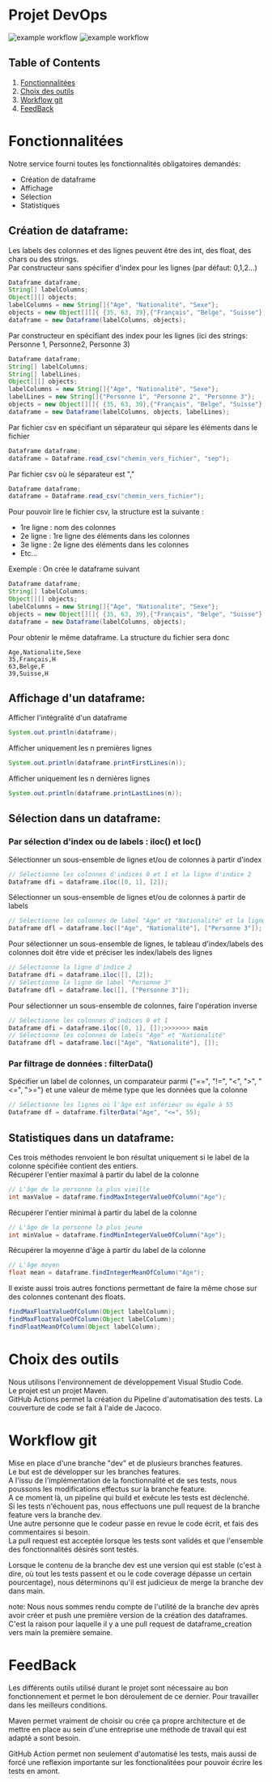 # Projet DevOps
![example workflow](https://github.com/perringe/project_devops/actions/workflows/action_onmain.yml/badge.svg)
![example workflow](https://github.com/perringe/project_devops/actions/workflows/action_onbranch.yml/badge.svg)

## Table of Contents
1. [Fonctionnalitées](#fonctionnalitées)
2. [Choix des outils](#choix-des-outils)
3. [Workflow git](#workflow-git)
4. [FeedBack](#feedback)

# Fonctionnalitées
Notre service fourni toutes les fonctionnalités obligatoires demandés:
- Création de dataframe
- Affichage
- Sélection
- Statistiques

## Création de dataframe:  
Les labels des colonnes et des lignes peuvent être des int, des float, des chars ou des strings.  
Par constructeur sans spécifier d'index pour les lignes (par défaut: 0,1,2...)  
```java
Dataframe dataframe;
String[] labelColumns;
Object[][] objects;
labelColumns = new String[]{"Age", "Nationalité", "Sexe"};
objects = new Object[][]{ {35, 63, 39},{"Français", "Belge", "Suisse"},{'H', 'F', 'H'} };
dataframe = new Dataframe(labelColumns, objects);
```
Par constructeur en spécifiant des index pour les lignes (ici des strings: Personne 1, Personne2, Personne 3)
```java
Dataframe dataframe;
String[] labelColumns;
String[] labelLines;
Object[][] objects;
labelColumns = new String[]{"Age", "Nationalité", "Sexe"};
labelLines = new String[]{"Personne 1", "Personne 2", "Personne 3"};
objects = new Object[][]{ {35, 63, 39},{"Français", "Belge", "Suisse"},{'H', 'F', 'H'} };
dataframe = new Dataframe(labelColumns, objects, labelLines);
```
Par fichier csv en spécifiant un séparateur qui sépare les éléments dans le fichier
```java
Dataframe dataframe;
dataframe = Dataframe.read_csv("chemin_vers_fichier", "sep");
```
Par fichier csv où le séparateur est ","
```java
Dataframe dataframe;
dataframe = Dataframe.read_csv("chemin_vers_fichier");
```
Pour pouvoir lire le fichier csv, la structure est la suivante :
  - 1re ligne : nom des colonnes
  - 2e ligne : 1re ligne des éléments dans les colonnes
  - 3e ligne : 2e ligne des éléments dans les colonnes
  - Etc...


Exemple : On crée le dataframe suivant
```java
Dataframe dataframe;
String[] labelColumns;
Object[][] objects;
labelColumns = new String[]{"Age", "Nationalité", "Sexe"};
objects = new Object[][]{ {35, 63, 39},{"Français", "Belge", "Suisse"},{'H', 'F', 'H'} };
dataframe = new Dataframe(labelColumns, objects);
```
Pour obtenir le même dataframe. La structure du fichier sera donc
```csv
Age,Nationalite,Sexe
35,Français,H
63,Belge,F
39,Suisse,H
```
## Affichage d'un dataframe:  
Afficher l'intégralité d'un dataframe
```java
System.out.println(dataframe);
```
Afficher uniquement les n premières lignes
```java
System.out.println(dataframe.printFirstLines(n));
```

Afficher uniquement les n dernières lignes
```java
System.out.println(dataframe.printLastLines(n));
```
## Sélection dans un dataframe:
### Par sélection d'index ou de labels : iloc() et loc()
Sélectionner un sous-ensemble de lignes et/ou de colonnes à partir d'index
```java
// Sélectionne les colonnes d'indices 0 et 1 et la ligne d'indice 2
Dataframe dfi = dataframe.iloc([0, 1], [2]);
```
Sélectionner un sous-ensemble de lignes et/ou de colonnes à partir de labels
```java
// Sélectionne les colonnes de label "Age" et "Nationalité" et la ligne de label "Personne 3"
Dataframe dfl = dataframe.loc(["Age", "Nationalité"], ["Personne 3"]);
```

Pour sélectionner un sous-ensemble de lignes, le tableau d'index/labels des colonnes doit être vide et préciser les index/labels des lignes
```java
// Sélectionne la ligne d'indice 2
Dataframe dfi = dataframe.iloc([], [2]);
// Sélectionne la ligne de label "Personne 3"
Dataframe dfl = dataframe.loc([], ["Personne 3"]);
```
Pour sélectionner un sous-ensemble de colonnes, faire l'opération inverse
```java
// Sélectionne les colonnes d'indices 0 et 1
Dataframe dfi = dataframe.iloc([0, 1], []);>>>>>>> main
// Sélectionne les colonnes de labels "Age" et "Nationalité"
Dataframe dfl = dataframe.loc(["Age", "Nationalité"], []);
```
### Par filtrage de données : filterData()
Spécifier un label de colonnes, un comparateur parmi {"==", "!=", "<", ">", "<=", ">="} et une valeur de même type que les données que la colonne
```java
// Sélectionne les lignes où l'âge est inférieur ou égale à 55
Dataframe df = dataframe.filterData("Age", "<=", 55);
```

## Statistiques dans un dataframe: 
Ces trois méthodes renvoient le bon résultat uniquement si le label de la colonne spécifiée contient des entiers.  
Récupérer l'entier maximal à partir du label de la colonne  
```java
// L'âge de la personne la plus vieille
int maxValue = dataframe.findMaxIntegerValueOfColumn("Age");
```
Récupérer l'entier minimal à partir du label de la colonne  
```java
// L'âge de la personne la plus jeune
int minValue = dataframe.findMinIntegerValueOfColumn("Age");
```
Récupérer la moyenne d'âge à partir du label de la colonne  
```java
// L'âge moyen
float mean = dataframe.findIntegerMeanOfColumn("Age");
```

Il existe aussi trois autres fonctions permettant de faire la même chose sur des colonnes contenant des floats.
```java
findMaxFloatValueOfColumn(Object labelColumn);
findMaxFloatValueOfColumn(Object labelColumn);
findFloatMeanOfColumn(Object labelColumn);
```

# Choix des outils
Nous utilisons l'environnement de développement Visual Studio Code.  
Le projet est un projet Maven.  
GitHub Actions permet la création du Pipeline d'automatisation des tests. 
La couverture de code se fait à l'aide de Jacoco.  

# Workflow git
Mise en place d'une branche "dev" et de plusieurs branches features.  
Le but est de développer sur les branches features.   
A l'issu de l'implémentation de la fonctionnalité et de ses tests, nous poussons les modifications effectus sur la branche feature.  
A ce moment là, un pipeline qui build et exécute les tests est déclenché.  
Si les tests n'échouent pas, nous effectuons une pull request de la branche feature vers la branche dev.  
Une autre personne que le codeur passe en revue le code écrit, et fais des commentaires si besoin.  
La pull request est acceptée lorsque les tests sont validés et que l'ensemble des fonctionnalités désirés sont testés.  

Lorsque le contenu de la branche dev est une version qui est stable (c'est à dire, où tout les tests passent et ou le code coverage dépasse un certain pourcentage), nous déterminons qu'il est judicieux de merge la branche dev dans main.

note: Nous nous sommes rendu compte de l'utilité de la branche dev après avoir créer et push une première version de la création des dataframes.
C'est la raison pour laquelle il y a une pull request de dataframe_creation vers main la première semaine.  

# FeedBack
Les différents outils utilisé durant le projet sont nécessaire au bon fonctionnement et permet le bon déroulement de ce dernier. Pour travailler dans les meilleurs conditions.

Maven permet vraiment de choisir ou crée ça propre architecture et de mettre en place au sein d'une entreprise une méthode de travail qui est adapté a sont besoin. 

GitHub Action permet non seulement d'automatisé les tests, mais aussi de forcé une reflexion importante sur les fonctionalitées pour pouvoir écrire les tests en amont.
